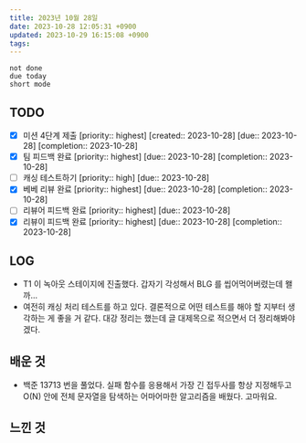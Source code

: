 ```yaml
---
title: 2023년 10월 28일
date: 2023-10-28 12:05:31 +0900
updated: 2023-10-29 16:15:08 +0900
tags: 
---
```


```tasks
not done 
due today
short mode
```

## TODO

- [x] 미션 4단계 제출  [priority:: highest]  [created:: 2023-10-28]  [due:: 2023-10-28]  [completion:: 2023-10-28]
- [x] 팀 피드백 완료  [priority:: highest]  [due:: 2023-10-28]  [completion:: 2023-10-28]
- [ ] 캐싱 테스트하기  [priority:: high]  [due:: 2023-10-28]
- [x] 베베 리뷰 완료  [priority:: highest]  [due:: 2023-10-28]  [completion:: 2023-10-28]
- [ ] 리뷰어 피드백 완료  [priority:: highest]  [due:: 2023-10-28]
- [x] 리뷰이 피드백 완료  [priority:: highest]  [due:: 2023-10-28]  [completion:: 2023-10-28]

## LOG

- T1 이 녹아웃 스테이지에 진출했다. 갑자기 각성해서 BLG 를 씹어먹어버렸는데 왤까...
- 여전히 캐싱 처리 테스트를 하고 있다. 결론적으로 어떤 테스트를 해야 할 지부터 생각하는 게 좋을 거 같다. 대강 정리는 했는데 글 대제목으로 적으면서 더 정리해봐야겠다. 

## 배운 것

- 백준 13713 번을 풀었다. 실패 함수를 응용해서 가장 긴 접두사를 항상 지정해두고 O(N) 안에 전체 문자열을 탐색하는 어마어마한 알고리즘을 배웠다. 고마워요.

## 느낀 것